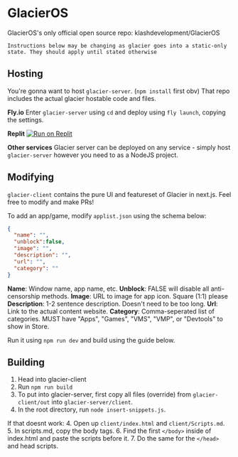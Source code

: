 # GlacierOS
GlacierOS's only official open source repo: klashdevelopment/GlacierOS

```
Instructions below may be changing as glacier goes into a static-only state. They should apply until stated otherwise
```

## Hosting
You're gonna want to host `glacier-server`. (`npm install` first obv) That repo includes the actual glacier hostable code and files.

**Fly.io**
Enter `glacier-server` using `cd` and deploy using `fly launch`, copying the settings.

**Replit**
[![Run on Replit](https://binbashbanana.github.io/deploy-buttons/buttons/remade/replit.svg)]([[https://github.com/titaniumnetwork-dev/Ultraviolet-App/wiki/Run-on-Replit](https://replit.com/@gavingogaminalt/glacierOSReplit?v=1)](https://replit.com/@gavingogaminalt/glacierOSReplit?v=1))

**Other services**
Glacier server can be deployed on any service - simply host `glacier-server` however you need to as a NodeJS project.

## Modifying
`glacier-client` contains the pure UI and featureset of Glacier in next.js. Feel free to modify and make PRs!

To add an app/game, modify `applist.json` using the schema below:
```json
{
  "name": "",
  "unblock":false,
  "image": "",
  "description": "",
  "url": "",
  "category": ""
}
```

**Name**: Window name, app name, etc.
**Unblock**: FALSE will disable all anti-censorship methods.
**Image**: URL to image for app icon. Square (1:1) please
**Description**: 1-2 sentence description. Doesn't need to be too long.
**Url**: Link to the actual content website.
**Category**: Comma-seperated list of categories. MUST have "Apps", "Games", "VMS", "VMP", or "Devtools" to show in Store.

Run it using `npm run dev` and build using the guide below.

## Building
1. Head into glacier-client
2. Run `npm run build`
3. To put into glacier-server, first copy all files (override) from `glacier-client/out` into `glacier-server/client`.
4. In the root directory, run `node insert-snippets.js`.

If that doesnt work:
4. Open up `client/index.html` and `client/Scripts.md`.
5. In scripts.md, copy the body tags.
6. Find the first `</body>` inside of index.html and paste the scripts before it.
7. Do the same for the `</head>` and head scripts.
